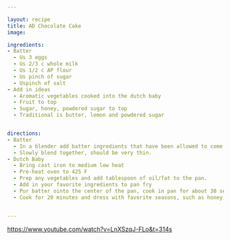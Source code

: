```yaml
---

layout: recipe
title: AD Chocolate Cake
image: 

ingredients:
- Batter
  - Us 3 eggs
  - Us 2/3 c whole milk
  - Us 1/2 c AP flour
  - Us pinch of sugar
  - Uspinch of salt
- Add in ideas
  - Aromatic vegetables cooked into the dutch baby
  - Fruit to top
  - Sugar, honey, powdered sugar to top
  - Traditional is butter, lemon and powdered sugar


directions:
- Batter
  - In a blender add batter ingredients that have been allowed to come to room temperature.
  - Slowly blend together, should be very thin.
- Dutch Baby
  - Bring cast iron to medium low heat
  - Pre-heat oven to 425 F
  - Prep any vegetables and add tablespoon of oil/fat to the pan.
  - Add in your favorite ingredients to pan fry
  - Pur batter ointo the center of the pan, cook in pan for about 30 seconds, then add to the  oven
  - Cook for 20 minutes and dress with favorite seasons, such as honey, fruit, lemon


---
```

https://www.youtube.com/watch?v=LnXSzqJ-FLo&t=314s